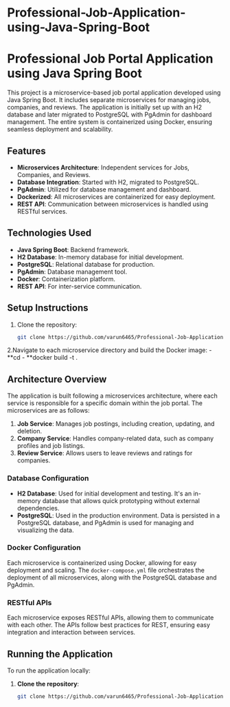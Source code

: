 # Professional-Job-Application-using-Java-Spring-Boot
# Professional Job Portal Application using Java Spring Boot

This project is a microservice-based job portal application developed using Java Spring Boot. It includes separate microservices for managing jobs, companies, and reviews. The application is initially set up with an H2 database and later migrated to PostgreSQL with PgAdmin for dashboard management. The entire system is containerized using Docker, ensuring seamless deployment and scalability.

## Features
- **Microservices Architecture**: Independent services for Jobs, Companies, and Reviews.
- **Database Integration**: Started with H2, migrated to PostgreSQL.
- **PgAdmin**: Utilized for database management and dashboard.
- **Dockerized**: All microservices are containerized for easy deployment.
- **REST API**: Communication between microservices is handled using RESTful services.

## Technologies Used
- **Java Spring Boot**: Backend framework.
- **H2 Database**: In-memory database for initial development.
- **PostgreSQL**: Relational database for production.
- **PgAdmin**: Database management tool.
- **Docker**: Containerization platform.
- **REST API**: For inter-service communication.

## Setup Instructions
1. Clone the repository:
   ```bash
   git clone https://github.com/varun6465/Professional-Job-Application-using-Java-Spring-Boot.git
2.Navigate to each microservice directory and build the Docker image:
    - **cd <microservice-name>
    - **docker build -t <image-name> .
  
## Architecture Overview
The application is built following a microservices architecture, where each service is responsible for a specific domain within the job portal. The microservices are as follows:

1. **Job Service**: Manages job postings, including creation, updating, and deletion.
2. **Company Service**: Handles company-related data, such as company profiles and job listings.
3. **Review Service**: Allows users to leave reviews and ratings for companies.

### Database Configuration
- **H2 Database**: Used for initial development and testing. It's an in-memory database that allows quick prototyping without external dependencies.
- **PostgreSQL**: Used in the production environment. Data is persisted in a PostgreSQL database, and PgAdmin is used for managing and visualizing the data.

### Docker Configuration
Each microservice is containerized using Docker, allowing for easy deployment and scaling. The `docker-compose.yml` file orchestrates the deployment of all microservices, along with the PostgreSQL database and PgAdmin.

### RESTful APIs
Each microservice exposes RESTful APIs, allowing them to communicate with each other. The APIs follow best practices for REST, ensuring easy integration and interaction between services.

## Running the Application
To run the application locally:

1. **Clone the repository**:
   ```bash
   git clone https://github.com/varun6465/Professional-Job-Application-using-Java-Spring-Boot.git


